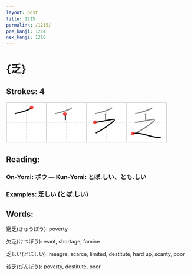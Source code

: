 ```yaml
---
layout: post
title: 1215
permalink: /1215/
pre_kanji: 1214
nex_kanji: 1216
---
```


# {乏}

## Strokes: 4

<div class="stroke"><img src="../images/E4B98F.png" /></div>

## Reading:

### On-Yomi: ボウ &mdash; Kun-Yomi: とぼ.しい、とも.しい

### Examples: 乏しい (とぼ.しい)

## Words:

窮乏(きゅうぼう): poverty

欠乏(けつぼう): want, shortage, famine

乏しい(とぼしい): meagre, scarce, limited, destitute, hard up, scanty, poor

貧乏(びんぼう): poverty, destitute, poor
